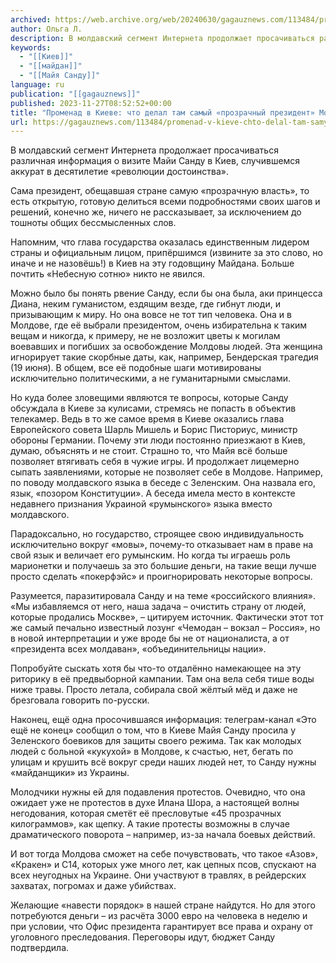 ```yaml
---
archived: https://web.archive.org/web/20240630/gagauznews.com/113484/promenad-v-kieve-chto-delal-tam-samyj-prozrachnyj-prezident-moldovy.html
author: Ольга Л.
description: В молдавский сегмент Интернета продолжает просачиваться различная информация о визите Майи Санду в Киев, случившемся аккурат в десятилетие «революции достоинства». Сама президент, обещавшая стране самую «прозрачную власть», то есть открытую, готовую делиться всеми подробностями своих шагов и решений, конечно же, ничего не рассказывает, за исключением до тошноты общих бессмысленных слов. Напомним, что глава государства оказалась единственным лидером страны и официальным лицом, припёршимся (извините за это слово, но иначе и не назовёшь!) в Киев на эту годовщину Майдана. Больше почтить «Небесную сотню» никто не явился. Можно было бы понять рвение Санду, если бы она была, аки принцесса Диана, неким гуманистом, ездящим […]
keywords:
  - "[[Киев]]"
  - "[[майдан]]"
  - "[[Майя Санду]]"
language: ru
publication: "[[gagauznews]]"
published: 2023-11-27T08:52:52+00:00
title: "Променад в Киеве: что делал там самый «прозрачный президент» Молдовы?"
url: https://gagauznews.com/113484/promenad-v-kieve-chto-delal-tam-samyj-prozrachnyj-prezident-moldovy.html
---
```


В молдавский сегмент Интернета продолжает просачиваться различная информация о визите Майи Санду в Киев, случившемся аккурат в десятилетие «революции достоинства».

Сама президент, обещавшая стране самую «прозрачную власть», то есть открытую, готовую делиться всеми подробностями своих шагов и решений, конечно же, ничего не рассказывает, за исключением до тошноты общих бессмысленных слов.

Напомним, что глава государства оказалась единственным лидером страны и официальным лицом, припёршимся (извините за это слово, но иначе и не назовёшь!) в Киев на эту годовщину Майдана. Больше почтить «Небесную сотню» никто не явился.

Можно было бы понять рвение Санду, если бы она была, аки принцесса Диана, неким гуманистом, ездящим везде, где гибнут люди, и призывающим к миру. Но она вовсе не тот тип человека. Она и в Молдове, где её выбрали президентом, очень избирательна к таким вещам и никогда, к примеру, не не возложит цветы к могилам воевавших и погибших за освобождение Молдовы людей. Эта женщина игнорирует такие скорбные даты, как, например, Бендерская трагедия (19 июня). В общем, все её подобные шаги мотивированы исключительно политическими, а не гуманитарными смыслами.

Но куда более зловещими являются те вопросы, которые Санду обсуждала в Киеве за кулисами, стремясь не попасть в объектив телекамер. Ведь в то же самое время в Киеве оказались глава Европейского совета Шарль Мишель и Борис Писториус, министр обороны Германии. Почему эти люди постоянно приезжают в Киев, думаю, объяснять и не стоит. Страшно то, что Майя всё больше позволяет втягивать себя в чужие игры. И продолжает лицемерно сыпать заявлениями, которые не позволяет себе в Молдове. Например, по поводу молдавского языка в беседе с Зеленским. Она назвала его, язык, «позором Конституции». А беседа имела место в контексте недавнего признания Украиной «румынского» языка вместо молдавского.

Парадоксально, но государство, строящее свою индивидуальность исключительно вокруг «мовы», почему-то отказывает нам в праве на свой язык и величает его румынским. Но когда ты играешь роль марионетки и получаешь за это большие деньги, на такие вещи лучше просто сделать «покерфэйс» и проигнорировать некоторые вопросы.

Разумеется, паразитировала Санду и на теме «российского влияния». «Мы избавляемся от него, наша задача – очистить страну от людей, которые продались Москве», – цитируем источник. Фактически этот тот же самый печально известный лозунг «Чемодан – вокзал – Россия», но в новой интерпретации и уже вроде бы не от националиста, а от «президента всех молдаван», «объединительницы нации».

Попробуйте сыскать хотя бы что-то отдалённо намекающее на эту риторику в её предвыборной кампании. Там она вела себя тише воды ниже травы. Просто летала, собирала свой жёлтый мёд и даже не брезговала говорить по-русски.

Наконец, ещё одна просочившаяся информация: телеграм-канал «Это ещё не конец» сообщил о том, что в Киеве Майя Санду просила у Зеленского боевиков для защиты своего режима. Так как молодых людей с больной «кукухой» в Молдове, к счастью, нет, бегать по улицам и крушить всё вокруг среди наших людей нет, то Санду нужны «майданщики» из Украины.

Молодчики нужны ей для подавления протестов. Очевидно, что она ожидает уже не протестов в духе Илана Шора, а настоящей волны негодования, которая сметёт её пресловутые «45 прозрачных килограммов», как щепку. А такие протесты возможны в случае драматического поворота – например, из-за начала боевых действий.

И вот тогда Молдова сможет на себе почувствовать, что такое «Азов», «Кракен» и С14, которых уже много лет, как цепных псов, спускают на всех неугодных на Украине. Они участвуют в травлях, в рейдерских захватах, погромах и даже убийствах.

Желающие «навести порядок» в нашей стране найдутся. Но для этого потребуются деньги – из расчёта 3000 евро на человека в неделю и при условии, что Офис президента гарантирует все права и охрану от уголовного преследования. Переговоры идут, бюджет Санду подтвердила.